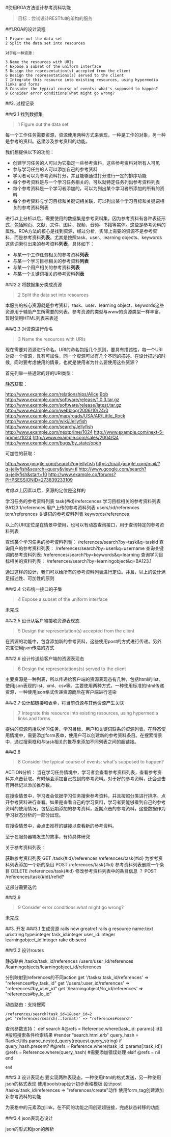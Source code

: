 #使用ROA方法设计参考资料功能

>目标：尝试设计RESTful的架构的服务

##1.ROA的设计流程

	1 Figure out the data set
	2 Split the data set into resources
	
	对于每一种资源：
	  
	3 Name the resources with URIs
	4 Expose a subset of the uniform interface
	5 Design the representation(s) accepted from the client
	6 Design the representations(s) served to the client
	7 Integrate this resource into existing resources, using hypermedia links and forms
	8 Consider the typical course of events: what's supposed to happen?
	9 Consider error conditions:what might go wrong?

##2. 过程记录

###2.1 找到数据集  
>1 Figure out the data set

每一个工作任务需要资源，资源使用两种方式来表现，一种是工作的对象，另一种是参考的资料。这里涉及参考资料的功能。

我们想提供以下的功能：

- 创建学习任务的人可以为它指定一些参考资料，这些参考资料对所有人可见
- 参与学习任务的人可以添加自己的参考资料
- 学习者可以为参考资料打分，并且能够通过打分进行一定的排序功能
- 每个参考资料是与一个学习任务相关的，可以就特定任务列出参考资料列表
- 每个参考资料是一个学习者添加的，可以为列出某个学习者所添加的所有的资料
- 每个参考资料与学习目标和关键词相关联，可以列出某个学习目标和关键词相关的参考资料列表

进行以上分析以后，需要使用的数据集是参考资料集。因为参考资料有各种表征形式，包括网页、文献、文件、图片、视频、音频、书籍等实体。这些是参考资料的属性。ROA方法的核心是找到资源，经过分析，实际上需要的资源不是参考资料，而是参考资料**列表**。尤其是按照task、user、learning objects、keywords这些词索引出来的参考资料**列表**，具体如下：

- 与某一个工作任务相关的参考资料**列表**
- 与某一个学习目标相关的参考资料**列表**
- 与某一个用户相关的参考资料**列表**
- 与某一个关键词相关的参考资料**列表**

###2.2 将数据集分类成资源
> 2 Split the data set into resources

本服务的核心资源就是参考资料，task、user、learning object、keywords这些资源用于辅助产生所需要的列表。参考资源的类型与www的资源类型一样丰富，暂时使用HTML列表来表述

###2.3 对资源进行命名
> 3 Name the resources with URIs

现在需要对资源进行命名。URI的命名包括几个原则，要具有描述性，每一个URI对应一个资源，具有可加性，同一个资源可以有几个不同的描述。在设计描述的时候，同时要考虑使用的情景，也就是使用者为什么要使用这些资源？

首先列举一些通常的好的URI类型：

静态获取：

http://www.example.com/relationships/Alice;Bob
http://www.example.com/software/release/1.0.3.tar.gz
http://www.example.com/software/release/latest.tar.gz
http://www.example.com/webblog/2006/10/24/0
http://www.example.com/map/roads/USA/AR/Little_Rock
http://www.example.com/wiki/Jellyfish
http://www.example.com/search/Jellyfish
http://www.example.com/nextprime/1024
http://www.example.com/next-5-primes/1024
http://www.example.com/sales/2004/Q4
http://www.example.com/bugs/by_state/open

可加性的获取：

http://www.google.com/search?q=jellyfish
https://mail.google.com/mail/?q=jellyfish&search=query&view=tl
http://www.google.com/search?q=jellyfish&start=10
http://www.example.co/forums?PHPSESSIONID=273839233109

考虑以上因素以后，资源的定位是这样的

学习任务的参考资料列表  task{#id}/refercences
学习目标相关的参考资料列表 BA123.1/references
用户上传的参考资料列表 users/:id/references tom/references
关键词的参考资料列表 keywords/references

以上的URI定位是在情景中使用，也可以有动态查询接口，用于查询特定的参考资料列表

查询某个学习任务的参考资料列表： /references/search?by=task&q=taskid
查询用户的参考资料列表： /references/search?by=user&q=username
查询关键词的参考资料列表: /references/search?by=keywords&q=learning
查询学习目标相关的资料列表： /references/search?by=learningobject&q=BA123.1

通过这样的设计，我们可以给所有的参考资料列表进行定位。并且，以上的设计满足描述性、可加性的原则

###2.4 公布统一接口的子集
> 4 Expose a subset of the uniform interface

未完成

###2.5 设计从客户端接收资源表现态
> 5 Design the representation(s) accepted from the client

在资源的功能中，包含添加新的参考资料，这些使用post的方式进行传递。另外包含使用json传递的方式


###2.6 设计传送给客户端的资源表现态
>6 Design the representations(s) served to the client

主要资源是一种列表，所以传递给客户端的资源表现态有几种，包括html的list、使用json表现的list、xml、csv等。主要使用两种方式，一种使用标准的html传递资源，一种使用json格式传递资源而后在客户端进行渲染

###2.7 设计超链接和表单，将当前资源与其他资源产生关联
>7 Integrate this resource into existing resources, using hypermedia links and forms

提供的资源包括以学习任务、学习目标、用户和关键词联系的资源列表。在静态使用情境中，需要添加form表单，使用户可以创建新的参考资料条目。在搜索情景中，通过搜索框和与task相关的推荐来添加不同列表之间的超链接。


###2.8
>8 Consider the typical course of events: what's supposed to happen?

ACTION分析：
当在学习任务情境中，学习者会查看参考资料列表，查看参考资料并点击获取。有时候会添加自己找到的参考资料。对于好的参考资料，还会点击有用标记以添加推荐数。

在搜索情景中，学习者会依据学习任务搜索参考资料，并且按照分类进行排序。点开参考资料进行查看。如果是查看自己的学习资料，学习者要能够看到自己的参考资料的使用情况，包括近期添加的参考资料，近期点击的参考资料，这些数据作为学习状态分析的一部分出现。

在搜索情景中，会点击推荐的链接以查看新的参考资料。

至于在服务器端发生的故事，有待具体研究

关于参考资料列表：

获取参考资料列表  GET /task{#id}/references /references/task{#id}
为参考资料列表添加一个新的条目  POST /references/task{#id}
参考资料列表删除一个条目  DELETE /references/task{#id}
修改参考资料列表中的条目信息 ？ POST /references/task{#id}/refid?

这部分需要迭代

###2.9
>9 Consider error conditions:what might go wrong?

未完成

##3. 开发
###3.1 生成资源
rails new greatref
rails g resource name:text uri:string type:integer task_id:integer user_id:integer learningobject_id:integer
rake db:seed

###3.2 设计routes

静态路由
	/tasks/task_id/references
	/users/user_id/references
	/learningobjects/learningobject_id/references

分别映射到references的不同action
	  get '/tasks/:task_id/references' => "references#by_task_id"
	  get '/users/:user_id/references' => "references#by_user_id"
	  get '/learningobject/:lo_id/references' => "references#by_lo_id"

动态路由：支持搜索

	/references/search?task_id=1&user_id=2
	get 'references/search(.:format)' => "references#search"

查询参数支持：
	def search
		#@refs = Reference.where(task_id: params[:id])  #按照搜索条件检索结果
		#render "search.html.erb"
		query_hash =  Rack::Utils.parse_nested_query(request.query_string)
		if query_hash.present? 
			#@refs = Reference.where(task_id: params[:task_id])
			@refs = Reference.where(query_hash) #需要添加错误处理
		elsif 
			@refs = nil
		end

	end

###3.3 设计表现态
要实现两种表现态，一种使用html的格式发送，另一种使用json的格式表现
使用bootstrap设计初步表格模板
设计post /tasks/:task_id/references => "references/create"动作
使用form_tag创建添加新参考资料的功能

为表格中的元素添加link，在不同的功能之间创建超链接，完成状态转移的功能

###3.4 json表现态设计

json的形式和json的解析


